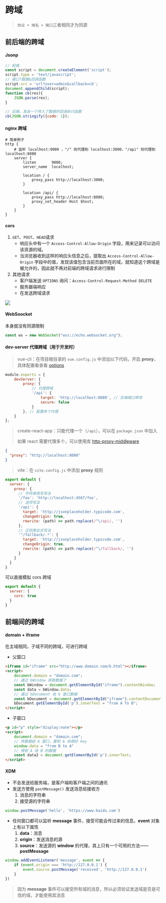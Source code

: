 # 跨域

> `协议 + 域名 + 端⼝`三者相同才为同源

## 前后端的跨域

#### Jsonp

```js
// 前端
const script = document.createElement('script'); 
script.type = 'text/javascript'; 
// 接口?数据&回调函数
script.src = 'url?user=admin&callback=cb';
document.appendChild(script);
function cb(res){
    JSON.parse(res);
}
    
// 后端，发送一个传入了数据的回调执行函数
cb(JSON.stringify({code: 1});
```

#### nginx 跨域

```shell
# 简单例子
http {
    # 监听 localhost:9000 ，"/" 则代理到 localhost:3000，"/api" 则代理到 localhost:8080
    server {
        listen       9000;
        server_name  localhost;

        location / {
            proxy_pass http://localhost:3000;
        }

        location /api/ {
            proxy_pass http://localhost:8080;
            proxy_set_header Host $host;
        }
    }
}
```

#### cors

1. `GET`、`POST`、`HEAD`请求
   - 响应头中有一个 `Access-Control-Allow-Origin` 字段，用来记录可以访问该资源的域。
   - 当浏览器收到这样的响应头信息之后，提取出 `Access-Control-Allow-Origin` 字段中的值，发现该值包含当前页面所在的域，就知道这个跨域是被允许的，因此就不再对前端的跨域请求进行限制
2. 其他请求
   - 客户端发送 `OPTIONS` 询问：`Access-Control-Request-Method DELETE `
   - 服务器端响应
   - 在发送跨域请求

![](https://cdn.kingmusi.xyz/Web/%E6%B5%8F%E8%A7%88%E5%99%A8%E6%9C%BA%E5%88%B6/%E8%B7%A8%E5%9F%9F.webp)

#### WebSoocket

本身就没有同源限制

```js
const ws = new WebSocket("wss://echo.websocket.org");
```

#### dev-server 代理跨域（用于开发时）

> vue-cli：在项目根目录的 `vue.config.js` 中添加以下代码，开启 **proxy**，具体配置看查看 [options](https://github.com/chimurai/http-proxy-middleware)

```js
module.exports = {
    devServer: {
        proxy: {
            // 代理跨域
            '/api': {
                target: 'http://localhost:8080', // 后端端口修改
                secure: false
            }
        }, // 配置多个代理
    }
};
```

> create-react-app：只能代理一个（`/api`），可以在 `package.json` 中加入
>
> 如果 react 需要代理多个，可以使用库 [http-proxy-middleware](https://github.com/chimurai/http-proxy-middleware)

```json
{
  "proxy": "http://localhost:8080"
}
```

> vite：在 `vite.config.js` 中添加 **proxy** 规则

```js
export default {
  server: {
    proxy: {
      // 字符串简写写法
      '/foo': 'http://localhost:4567/foo',
      // 选项写法
      '/api': {
        target: 'http://jsonplaceholder.typicode.com',
        changeOrigin: true,
        rewrite: (path) => path.replace(/^\/api/, '')
      },
      // 正则表达式写法
      '^/fallback/.*': {
        target: 'http://jsonplaceholder.typicode.com',
        changeOrigin: true,
        rewrite: (path) => path.replace(/^\/fallback/, '')
      }
    }
  }
}
```

可以直接模拟 cors 跨域

```js
export default {
  server: {
    cors: true
  }
}
```

## 前端间的跨域

#### domain + iframe

在主域相同，⼦域不同的跨域，可进行跨域

- 父窗口

```html
<iframe id="iframe" src="http://www.domain.com/b.html"></iframe>
<script>
	document.domain = "domain.com";
    // 通过 bWindow 获取数据了
    const bWindow = document.getElementById("iframe").contentWindow;
    const data = bWindow.data;
    // 通过 bDocument 给 b 窗口数据
    const bDocument = document.getElementById("iframe").contentDocument;
    bDocument.getElementById('p').innerText = "from A To B";
</script>
```

- 子窗口

```html
<p id="p" style="display:none"></p>
<script>
	document.domain = "domain.com";
    // 传数据给 A 窗口，要和 A 协商好 key
    window.data = "from B to A"
    // 得到 A 给 B 的数据
    const data2 = document.getElementById('p').innerText;
</script>
```

#### XDM

- 不会发送给服务端，是客户端和客户端之间的通讯
- 发送方使用 `postMessage()` 发送消息给接收方
  1. 消息的字符串
  2. 接受源的字符串

```js
window.postMessage('hello', 'https://www.baidu.com')
```

- 任何窗口都可以监听 **message** 事件，接受可能会传过来的信息。**event** 对象上有以下属性
  1. **data**：消息
  2. **origin**：发送消息的源
  3. **source**：发送源的 **window** 的代理，其上只有一个可用的方法——**postMessage**

```js
window.addEventListener('message', event => {
    if (event.origin === 'http://127.0.0.1') {
		event.source.postMessage('received', 'http://127.0.0.1')
    }
})
```

> 因为 **message** 事件可以接受所有域的消息，所以必须验证发送域是否是可信的域，才能使用其消息



